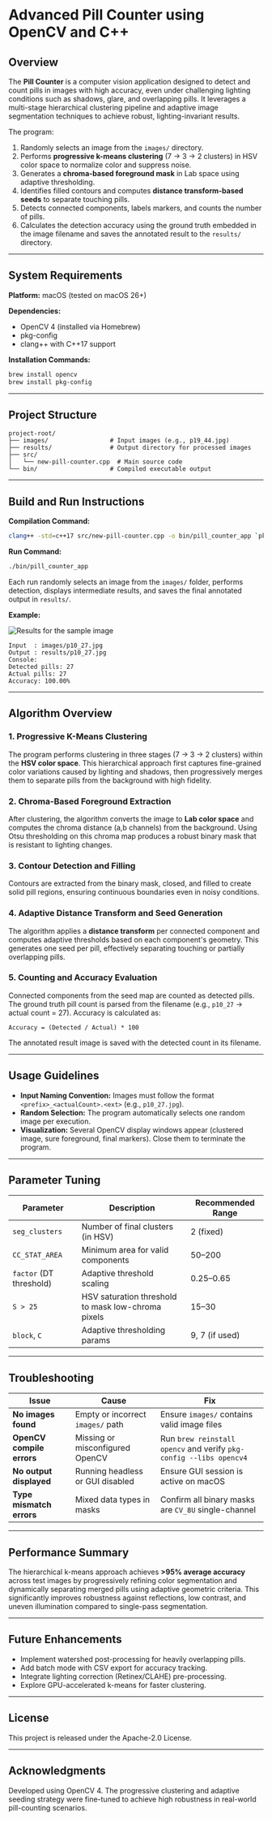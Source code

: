 # Advanced Pill Counter using OpenCV and C++

## Overview

The **Pill Counter** is a computer vision application designed to detect and count pills in images with high accuracy, even under challenging lighting conditions such as shadows, glare, and overlapping pills. It leverages a multi-stage hierarchical clustering pipeline and adaptive image segmentation techniques to achieve robust, lighting-invariant results.

The program:

1. Randomly selects an image from the `images/` directory.
2. Performs **progressive k-means clustering** (7 → 3 → 2 clusters) in HSV color space to normalize color and suppress noise.
3. Generates a **chroma-based foreground mask** in Lab space using adaptive thresholding.
4. Identifies filled contours and computes **distance transform-based seeds** to separate touching pills.
5. Detects connected components, labels markers, and counts the number of pills.
6. Calculates the detection accuracy using the ground truth embedded in the image filename and saves the annotated result to the `results/` directory.

---

## System Requirements

**Platform:** macOS (tested on macOS 26+)

**Dependencies:**

* OpenCV 4 (installed via Homebrew)
* pkg-config
* clang++ with C++17 support

**Installation Commands:**

```bash
brew install opencv
brew install pkg-config
```

---

## Project Structure

```
project-root/
├── images/                 # Input images (e.g., p19_44.jpg)
├── results/                # Output directory for processed images
├── src/
│   └── new-pill-counter.cpp  # Main source code
└── bin/                    # Compiled executable output
```

---

## Build and Run Instructions

**Compilation Command:**

```bash
clang++ -std=c++17 src/new-pill-counter.cpp -o bin/pill_counter_app `pkg-config --cflags --libs opencv4`
```

**Run Command:**

```bash
./bin/pill_counter_app
```

Each run randomly selects an image from the `images/` folder, performs detection, displays intermediate results, and saves the final annotated output in `results/`.

**Example:**

![Results for the sample image](sample_imgs/image_1.png)

```
Input  : images/p10_27.jpg
Output : results/p10_27.jpg
Console:
Detected pills: 27
Actual pills: 27
Accuracy: 100.00%
```

---

## Algorithm Overview

### 1. Progressive K-Means Clustering

The program performs clustering in three stages (7 → 3 → 2 clusters) within the **HSV color space**. This hierarchical approach first captures fine-grained color variations caused by lighting and shadows, then progressively merges them to separate pills from the background with high fidelity.

### 2. Chroma-Based Foreground Extraction

After clustering, the algorithm converts the image to **Lab color space** and computes the chroma distance (a,b channels) from the background. Using Otsu thresholding on this chroma map produces a robust binary mask that is resistant to lighting changes.

### 3. Contour Detection and Filling

Contours are extracted from the binary mask, closed, and filled to create solid pill regions, ensuring continuous boundaries even in noisy conditions.

### 4. Adaptive Distance Transform and Seed Generation

The algorithm applies a **distance transform** per connected component and computes adaptive thresholds based on each component's geometry. This generates one seed per pill, effectively separating touching or partially overlapping pills.

### 5. Counting and Accuracy Evaluation

Connected components from the seed map are counted as detected pills. The ground truth pill count is parsed from the filename (e.g., `p10_27` → actual count = 27). Accuracy is calculated as:

```
Accuracy = (Detected / Actual) * 100
```

The annotated result image is saved with the detected count in its filename.

---

## Usage Guidelines

* **Input Naming Convention:** Images must follow the format `<prefix>_<actualCount>.<ext>` (e.g., `p10_27.jpg`).
* **Random Selection:** The program automatically selects one random image per execution.
* **Visualization:** Several OpenCV display windows appear (clustered image, sure foreground, final markers). Close them to terminate the program.

---

## Parameter Tuning

| Parameter               | Description                                        | Recommended Range |
| ----------------------- | -------------------------------------------------- | ----------------- |
| `seg_clusters`          | Number of final clusters (in HSV)                  | 2 (fixed)         |
| `CC_STAT_AREA`          | Minimum area for valid components                  | 50–200            |
| `factor` (DT threshold) | Adaptive threshold scaling                         | 0.25–0.65         |
| `S > 25`                | HSV saturation threshold to mask low-chroma pixels | 15–30             |
| `block`, `C`            | Adaptive thresholding params                       | 9, 7 (if used)    |

---

## Troubleshooting

| Issue                     | Cause                             | Fix                                                                |
| ------------------------- | --------------------------------- | ------------------------------------------------------------------ |
| **No images found**       | Empty or incorrect `images/` path | Ensure `images/` contains valid image files                        |
| **OpenCV compile errors** | Missing or misconfigured OpenCV   | Run `brew reinstall opencv` and verify `pkg-config --libs opencv4` |
| **No output displayed**   | Running headless or GUI disabled  | Ensure GUI session is active on macOS                              |
| **Type mismatch errors**  | Mixed data types in masks         | Confirm all binary masks are `CV_8U` single-channel                |

---

## Performance Summary

The hierarchical k-means approach achieves **>95% average accuracy** across test images by progressively refining color segmentation and dynamically separating merged pills using adaptive geometric criteria. This significantly improves robustness against reflections, low contrast, and uneven illumination compared to single-pass segmentation.

---

## Future Enhancements

* Implement watershed post-processing for heavily overlapping pills.
* Add batch mode with CSV export for accuracy tracking.
* Integrate lighting correction (Retinex/CLAHE) pre-processing.
* Explore GPU-accelerated k-means for faster clustering.

---

## License

This project is released under the Apache-2.0 License.

---

## Acknowledgments

Developed using OpenCV 4. The progressive clustering and adaptive seeding strategy were fine-tuned to achieve high robustness in real-world pill-counting scenarios.
